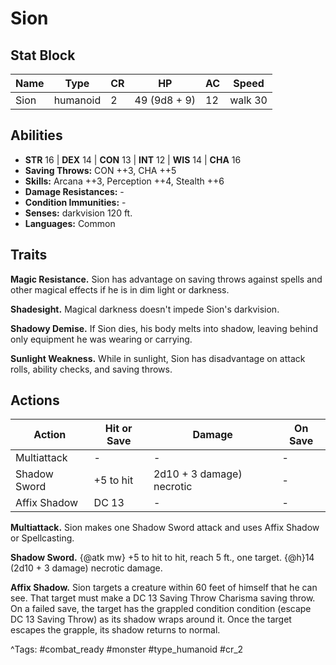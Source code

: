 # Sion

## Stat Block

| Name | Type | CR | HP | AC | Speed |
|------|------|----|----|----|-------|
| Sion | humanoid | 2 | 49 (9d8 + 9) | 12 | walk 30 |

## Abilities

- **STR** 16 | **DEX** 14 | **CON** 13 | **INT** 12 | **WIS** 14 | **CHA** 16
- **Saving Throws:** CON ++3, CHA ++5  
- **Skills:** Arcana ++3, Perception ++4, Stealth ++6  
- **Damage Resistances:** -  
- **Condition Immunities:** -  
- **Senses:** darkvision 120 ft.  
- **Languages:** Common

## Traits

**Magic Resistance.** Sion has advantage on saving throws against spells and other magical effects if he is in dim light or darkness.

**Shadesight.** Magical darkness doesn't impede Sion's darkvision.

**Shadowy Demise.** If Sion dies, his body melts into shadow, leaving behind only equipment he was wearing or carrying.

**Sunlight Weakness.** While in sunlight, Sion has disadvantage on attack rolls, ability checks, and saving throws.


## Actions

| Action | Hit or Save | Damage | On Save |
|--------|--------------|--------|----------|
| Multiattack | - | - | - |
| Shadow Sword | +5 to hit | 2d10 + 3 damage) necrotic | - |
| Affix Shadow | DC 13 | - | - |

**Multiattack.** Sion makes one Shadow Sword attack and uses Affix Shadow or Spellcasting.

**Shadow Sword.** {@atk mw} +5 to hit to hit, reach 5 ft., one target. {@h}14 (2d10 + 3 damage) necrotic damage.

**Affix Shadow.** Sion targets a creature within 60 feet of himself that he can see. That target must make a DC 13 Saving Throw Charisma saving throw. On a failed save, the target has the grappled condition condition (escape DC 13 Saving Throw) as its shadow wraps around it. Once the target escapes the grapple, its shadow returns to normal.


^Tags: #combat_ready #monster #type_humanoid #cr_2